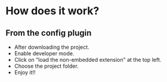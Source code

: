 # How does it work?

## From the config plugin

- After downloading the project.
- Enable developer mode.
- Click on "load the non-embedded extension" at the top left.
- Choose the project folder.
- Enjoy it!!